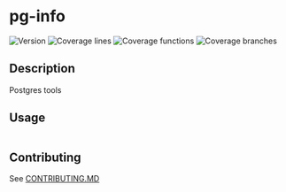 # pg-info

![Version](./reports/badges/badge-version.svg)
![Coverage lines](./reports/badges/badge-lines.svg)
![Coverage functions](./reports/badges/badge-functions.svg)
![Coverage branches](./reports/badges/badge-branches.svg)

## Description
Postgres tools

## Usage
```ts
```

## Contributing
See [CONTRIBUTING.MD](./CONTRIBUTING.md)
